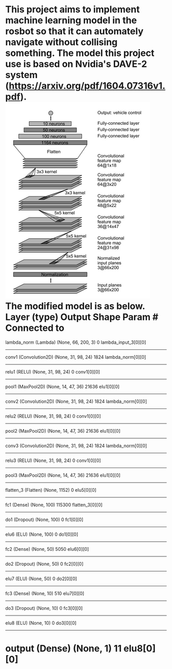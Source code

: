 This project aims to implement machine learning model in the rosbot so that it can automately navigate without collising something. The model this project use is based on Nvidia's DAVE-2 system (https://arxiv.org/pdf/1604.07316v1.pdf).  
![image](https://github.com/Taylucky/Rosbot2.0/blob/master/figures/DAVE2_structure.jpg)
The modified model is as below.
Layer (type)                     Output Shape          Param #     Connected to                     
====================================================================================================
lambda_norm (Lambda)             (None, 66, 200, 3)    0           lambda_input_3[0][0]             
____________________________________________________________________________________________________
conv1 (Convolution2D)            (None, 31, 98, 24)    1824        lambda_norm[0][0]                
____________________________________________________________________________________________________
relu1 (RELU)                     (None, 31, 98, 24)    0           conv1[0][0]                      
____________________________________________________________________________________________________
pool1 (MaxPool2D)                (None, 14, 47, 36)    21636       elu1[0][0]          
____________________________________________________________________________________________________
conv2 (Convolution2D)            (None, 31, 98, 24)    1824        lambda_norm[0][0]                
____________________________________________________________________________________________________
relu2 (RELU)                     (None, 31, 98, 24)    0           conv1[0][0]                      
____________________________________________________________________________________________________
pool2 (MaxPool2D)                (None, 14, 47, 36)    21636       elu1[0][0]   
____________________________________________________________________________________________________
conv3 (Convolution2D)            (None, 31, 98, 24)    1824        lambda_norm[0][0]                
____________________________________________________________________________________________________
relu3 (RELU)                     (None, 31, 98, 24)    0           conv1[0][0]                      
____________________________________________________________________________________________________
pool3 (MaxPool2D)                (None, 14, 47, 36)    21636       elu1[0][0]    
____________________________________________________________________________________________________
flatten_3 (Flatten)              (None, 1152)          0           elu5[0][0]                       
____________________________________________________________________________________________________
fc1 (Dense)                      (None, 100)           115300      flatten_3[0][0]                  
____________________________________________________________________________________________________
do1 (Dropout)                    (None, 100)           0           fc1[0][0]                        
____________________________________________________________________________________________________
elu6 (ELU)                       (None, 100)           0           do1[0][0]                        
____________________________________________________________________________________________________
fc2 (Dense)                      (None, 50)            5050        elu6[0][0]                       
____________________________________________________________________________________________________
do2 (Dropout)                    (None, 50)            0           fc2[0][0]                        
____________________________________________________________________________________________________
elu7 (ELU)                       (None, 50)            0           do2[0][0]                        
____________________________________________________________________________________________________
fc3 (Dense)                      (None, 10)            510         elu7[0][0]                       
____________________________________________________________________________________________________
do3 (Dropout)                    (None, 10)            0           fc3[0][0]                        
____________________________________________________________________________________________________
elu8 (ELU)                       (None, 10)            0           do3[0][0]                        
____________________________________________________________________________________________________
output (Dense)                   (None, 1)             11          elu8[0][0]                       
====================================================================================================
